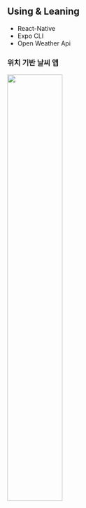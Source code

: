## Using & Leaning

- React-Native
- Expo CLI
- Open Weather Api

### 위치 기반 날씨 앱

<img width="50%" src="https://user-images.githubusercontent.com/77955292/161063457-0ff9d673-7bea-49ba-ac93-315c9627130c.gif" />
